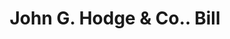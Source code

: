 ---
doi: 10.7916/D8KP9D9M
date_other: '1870'
date_other_textual: 1870-1879
form: printed ephemera
genre:
- Invoices
name:
- John G. Hodge & Co.
object_in_context_url: https://biggert.cul.columbia.edu/items/view/ave_biggert_01820
subject_hierarchical_geographic:
- San Francisco, California, United States
subject_name:
- John G. Hodge & Co.
title: John G. Hodge & Co.. Bill
sort_title: John G. Hodge & Co.. Bill
call_number: ave_biggert_01820
coordinates:
- 37.78333333333333,-122.41666666666667
pid: ave_biggert_01820
identifiers: ave_biggert_01820
thumbnail: https://derivativo-3.library.columbia.edu/iiif/2/ldpd:490701/full/!256,256/0/native.jpg
permalink: "/biggert/ave_biggert_01820/"
layout: iiif-image-page
---